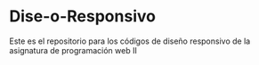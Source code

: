 # Dise-o-Responsivo
Este es el repositorio para los códigos de diseño responsivo de la asignatura de programación web II
